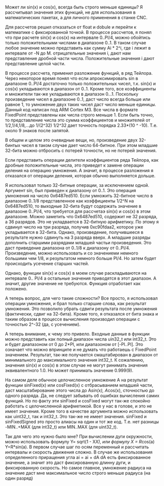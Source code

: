 Может ли sin(x) и cos(x), всегда быть строго меньше единицы?
Я рассчитывал значения этих функций, не для использования в математических пакетах,
а для личного применения в станке CNC.

Для рассчетов решил отказаться от float и dobule и перейти к математике с фиксированной точкой.
В процессе рассчетов, я понял что при расчете sin(x) и cos(x) на интервале 0..PI/4,
можно обойтись только положительными числами в диапазоне 0..1.
В таком случае любое значение можно представить как сумму Ai * 2^i,
где i лежит в интервале от -N до M. отрицательные значения i, дают нам представление 
дробной части числа. Положительные значения i дают представление целой части.

В процессе рассчета, применил разложение функций, в ряд Тейлора.
Через некоторое время понял что если апроксимировать sin в диапазоне 0..PI/4 
достаточно только положительных чисел, т.к. sin(x) и cos(x) укладываются в 
диапазон от 0..1. Кроме того, все коэффициенты и множители так-же укладываются
в диапазон 0...1. Поскольку произведение чисел в диапазоне 0..1, даст число 
всегда больше или равное 1, то умножение двух таких чисел даст число 
меньше единицы.
Данный код написан под ARM Cortex M3. Все числа в формате FixedPoint
представлены как числа строго меньше 1. Если быть точно, то представление
числа это сумма коэффициентов и множителей от 1/2,1/4,1/8,...до 1/(2^32)
1/2^32 дает точность порядка 2.33*(10 ^ -10). Т.е. около 9 знаков после запятой.

В общем и целом это очевидные вещи, но, произведение двух 32-бинтых чисел
в таком случае дает число 64-битное. При этом младшие 32-бита можно отбросить
с потерей точности, но не потерей значения.

Если представить операции делители коэффициентов ряда Тейлора, как дробные 
положительные числа, это приведет к замене операции деления на операцию
умножения. А значит, в процессе разложения я отказался от операции деления,
которая обычно выполняется дольше.

Я использовал только 32-битные операции, за исключением одной. 
Аргумент sin, был приведен к диапазону от 0..1. Это операция умножения 
на число 0x6487ed510. Если умножить 32-битное число в диапазоне 0..1/8
представленное как коэффициенты 1/2^N  на 0x6487ed510, то выходные 32-бита
будут содержать значение в диапазоне 0..PI/4, что требуется для рассчетаэ
sin(x) и cos(x) в этом диапазоне. Можно заметить что 0x6487ed510, содержит 
не 32 разряда, а 36 разрядов. Это не укладвается в 32-битную арифметику.
По этому я сдвинул число на три разряда, получив 0xc90fdaa2, которое 
уже укладывается в 32-бита. Однако, произведение, получившееся в результате
нужно сдвинуть на 3 разряда вверх. А младшие разряды дополнить старшими
разрядами младшей частьи произведения. Это даст приведение диапазона 
от 0..1/8 к диапазону от 0..PI/4.  Произведение, можно использовать
и со значениеми немного большими чем 1/8, и результатом немного больше 
PI/4. Но затем будет происходить усечение старших частей.

Однако, функции sin(x) и cos(x) в моем случае раскладываются на интервале
0.. PI/4 а остальные значения приводятся в этот диапазон. А значит,
другие значение не требуются. Функция отработает как положено.

А теперь вопрос, для чего такие сложности? Все просто, я использовал операции 
умножения, и брал только старшие слова, как результат умножения. Это позволило
убрать сдвиги результата после умножения (фактически, сдвиг на 32-бита).
Кроме того, я отказался от бита знака и таким образом в процессе вычисления
производил операции с точностью 2^-32 (да, с усечением).

А теперь внимание, к чему это привело. Входные данные в функции можно представить 
как полный диапазон числа uin32_t или int32_t. Это и будет диапазоном от 0 до 2*PI,
или диапазоном от [-PI..PI]. Это означает что можно впринципе и не думать что работаешь
с FixedPoint значением. Результат, так-же получается смаштабирован в диапазон от 
минимального до максимального значения int32_t. К сожалению, значения sin(x) и
cos(x) в этом случае не могут ринимать значения эквивалентного 1.0. 
Но может принимать значение 0.999(9). 

На самом деле обычное целочисленное умножение A на результат функции sinFixed(x) или cosFixed(x)
с отбрасыванием младшей части, даст масштабирование этого числа до A*sin(x), A*cos(x), сточностью
до одного разряда. Да, не следует забывать об ошибках вычисления самих функций. Но по факту эти 
sinFixed и cosFixed могут так-же спокойно работать с целочисленной арифметикой. Все у нас в голове,
и это не имеет значения. Кроме того в качестве аргумента можно использовать как uint32_t, так и int32_t.
Это так-же не имеет значения. sinFixed и sinFixedSigned это просто алиасы на один и тот же код.
Т.е. нет разницы -MIN..+MAX (для int32_t) или MIN..MAX (для uint32_t).

Так для чего это нужно было мне? 
При вычислении дуги окружности, можно использовать формулу Y= sqrt(1 - X*X), или формулу
X = R*cos(a) Y=R*sin(a). В первом случае шаг по осям переменный и рассчитать интервалы и
скорость движения сложно. В случае же использования определенного приращения угла ai = ai + dA
dA есть фиксированное значение, а значит это даст фиксированную длинну дуги, и фиксированную скорость.
Но самое главное, умножение радиуса на значение даст мне максимальное число строго меньше радиуса (на один разряд)



